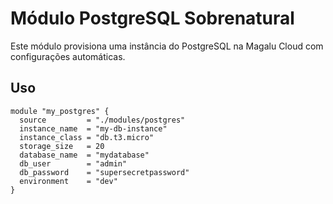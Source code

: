 # Módulo PostgreSQL Sobrenatural

Este módulo provisiona uma instância do PostgreSQL na Magalu Cloud com configurações automáticas.

## Uso

```hcl
module "my_postgres" {
  source         = "./modules/postgres"
  instance_name  = "my-db-instance"
  instance_class = "db.t3.micro"
  storage_size   = 20
  database_name  = "mydatabase"
  db_user        = "admin"
  db_password    = "supersecretpassword"
  environment    = "dev"
}
